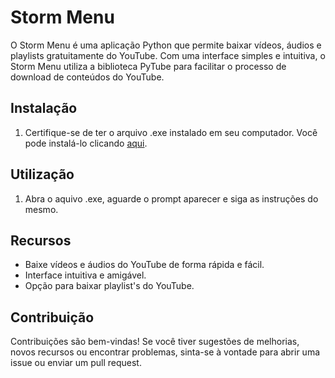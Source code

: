 # Storm Menu

O Storm Menu é uma aplicação Python que permite baixar vídeos, áudios e playlists gratuitamente do YouTube. Com uma interface simples e intuitiva, o Storm Menu utiliza a biblioteca PyTube para facilitar o processo de download de conteúdos do YouTube.

## Instalação

1. Certifique-se de ter o arquivo .exe instalado em seu computador. Você pode instalá-lo clicando [aqui](https://www.python.org/).

## Utilização

1. Abra o aquivo .exe, aguarde o prompt aparecer e siga as instruções do mesmo.

## Recursos

- Baixe vídeos e áudios do YouTube de forma rápida e fácil.
- Interface intuitiva e amigável.
- Opção para baixar playlist's do YouTube.

## Contribuição

Contribuições são bem-vindas! Se você tiver sugestões de melhorias, novos recursos ou encontrar problemas, sinta-se à vontade para abrir uma issue ou enviar um pull request.
